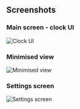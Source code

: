 ## Screenshots

### Main screen - clock UI

![Clock UI](https://github.com/jyssh/Pomodoro-BB10/blob/master/snapshots/keyboard-running.png)

### Minimised view

![Minimised view](https://github.com/jyssh/Pomodoro-BB10/blob/master/snapshots/active-frame.png)

### Settings screen

![Settings screen](https://github.com/jyssh/Pomodoro-BB10/blob/master/snapshots/touch-only-settings.png)
